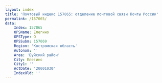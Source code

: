 ```yaml
---
layout: index
title: 'Почтовый индекс 157065: отделение почтовой связи Почты России'
permalink: /157065/
data:
    Index: 157065
    OPSName: Елегино
    OPSType: О
    OPSSubm: 157069
    Region: 'Костромская область'
    Autonom: ''
    Area: 'Буйский район'
    City: Елегино
    City1: ''
    ActDate: '20001030'
    IndexOld: ''
---
```

